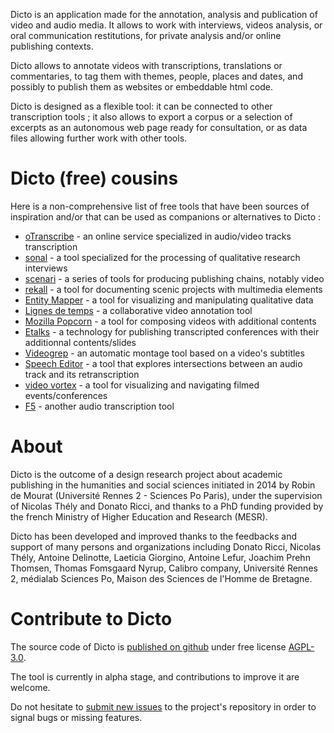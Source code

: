 Dicto is an application made for the annotation, analysis and publication of video and audio media. It allows to work with interviews, videos analysis, or oral communication restitutions, for private analysis and/or online publishing contexts.

Dicto allows to annotate videos with transcriptions, translations or commentaries, to tag them with themes, people, places and dates, and possibly to publish them as websites or embeddable html code.

Dicto is designed as a flexible tool: it can be connected to other transcription tools ; it also allows to export a corpus or a selection of excerpts as an autonomous web page ready for consultation, or as data files allowing further work with other tools.

# Dicto (free) cousins

Here is a non-comprehensive list of free tools that have been sources of inspiration and/or that can be used as companions or alternatives to Dicto :

* [oTranscribe](http://otranscribe.com/) - an online service specialized in audio/video tracks transcription
* [sonal](http://www.sonal-info.com/fr) - a tool specialized for the processing of qualitative research interviews
* [scenari](https://scenari.org/co/home.html) - a series of tools for producing publishing chains, notably video
* [rekall](http://www.rekall.fr/) - a tool for documenting scenic projects with multimedia elements
* [Entity Mapper](http://piim.newschool.edu/entitymapper/#!/home) - a tool for visualizing and manipulating qualitative data
* [Lignes de temps](https://www.iri.centrepompidou.fr/outils/lignes-de-temps/) - a collaborative video annotation tool
* [Mozilla Popcorn](http://www.mozillalabs.com/Popcorn/) - a tool for composing videos with additional contents
* [Etalks](https://claireclivaz.hypotheses.org/489) - a technology for publishing transcripted conferences with their additionnal contents/slides
* [Videogrep](http://antiboredom.github.io/videogrep/) - an automatic montage tool based on a video's subtitles
* [Speech Editor](http://ucbvislab.github.io/speecheditor/) - a tool that explores intersections between an audio track and its retranscription
* [video vortex](http://rmozone.com/videovortex9//) - a tool for visualizing and navigating filmed events/conferences
* [F5](https://itunes.apple.com/fr/app/f5-transcription-free/id935669239?mt=12) - another audio transcription tool

# About

Dicto is the outcome of a design research project about academic publishing in the humanities and social sciences initiated in 2014 by Robin de Mourat (Université Rennes 2 - Sciences Po Paris), under the supervision of Nicolas Thély and Donato Ricci, and thanks to a PhD funding provided by the french Ministry of Higher Education and Research (MESR).

Dicto has been developed and improved thanks to the feedbacks and support of many persons and organizations including Donato Ricci, Nicolas Thély, Antoine Delinotte, Laeticia Giorgino, Antoine Lefur, Joachim Prehn Thomsen, Thomas Fomsgaard Nyrup, Calibro company, Université Rennes 2, médialab Sciences Po, Maison des Sciences de l'Homme de Bretagne.

# Contribute to Dicto

The source code of Dicto is [published on github](https://github.com/dictoapp/dicto) under free license [AGPL-3.0](https://www.gnu.org/licenses/agpl-3.0.en.html). 

The tool is currently in alpha stage, and contributions to improve it are welcome.

Do not hesitate to [submit new issues](https://github.com/dictoapp/dicto/issues/new) to the project's repository in order to signal bugs or missing features.
